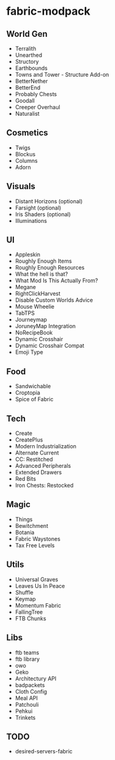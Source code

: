 # fabric-modpack

## World Gen

- Terralith
- Unearthed
- Structory
- Earthbounds
- Towns and Tower - Structure Add-on
- BetterNether
- BetterEnd
- Probably Chests
- Goodall
- Creeper Overhaul
- Naturalist

## Cosmetics

- Twigs
- Blockus
- Columns
- Adorn

## Visuals

- Distant Horizons (optional)
- Farsight (optional)
- Iris Shaders (optional)
- Illuminations

## UI

- Appleskin
- Roughly Enough Items
- Roughly Enough Resources
- What the hell is that?
- What Mod Is This Actually From?
- Megane
- RightClickHarvest
- Disable Custom Worlds Advice
- Mouse Wheelie
- TabTPS
- Journeymap
- JoruneyMap Integration
- NoRecipeBook
- Dynamic Crosshair
- Dynamic Crosshair Compat
- Emoji Type

## Food

- Sandwichable
- Croptopia
- Spice of Fabric

## Tech

- Create
- CreatePlus
- Modern Industrialization
- Alternate Current
- CC: Restitched
- Advanced Peripherals
- Extended Drawers
- Red Bits
- Iron Chests: Restocked

## Magic

- Things
- Bewitchment
- Botania
- Fabric Waystones
- Tax Free Levels

## Utils

- Universal Graves
- Leaves Us In Peace
- Shuffle
- Keymap
- Momentum Fabric
- FallingTree
- FTB Chunks

## Libs

- ftb teams
- ftb library
- owo
- Geko
- Architectury API
- badpackets
- Cloth Config
- Meal API
- Patchouli
- Pehkui
- Trinkets

## TODO

- desired-servers-fabric
